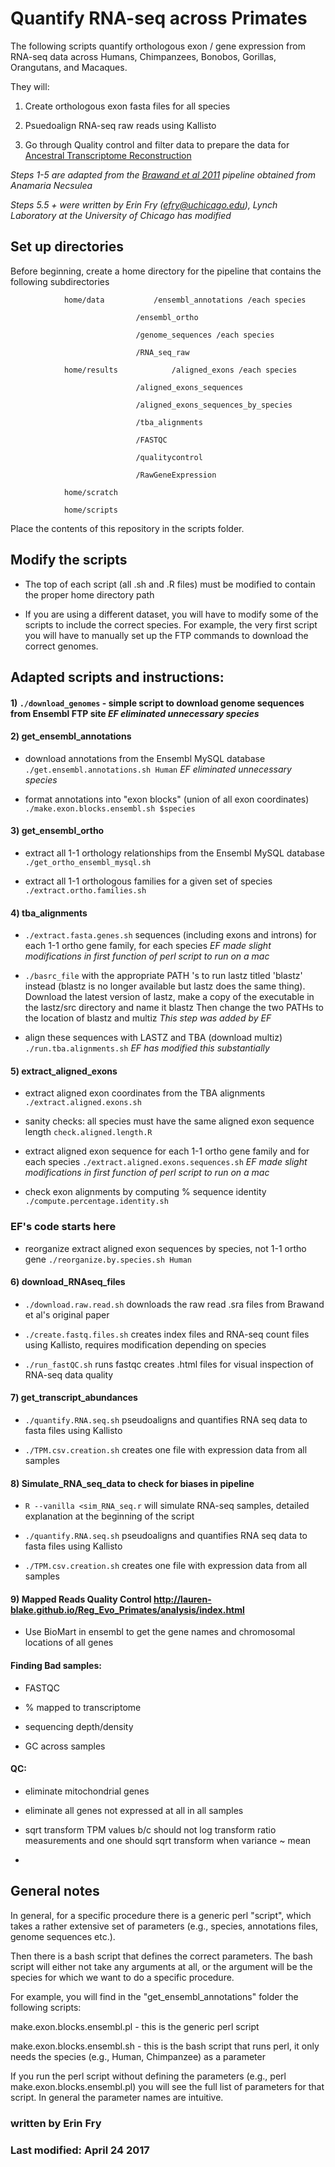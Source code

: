 # Quantify RNA-seq across Primates

The following scripts quantify orthologous exon / gene expression from RNA-seq data across Humans, Chimpanzees, Bonobos, Gorillas, Orangutans, and Macaques.

They will:

1) Create orthologous exon fasta files for all species

2) Psuedoalign RNA-seq raw reads using Kallisto

3) Go through Quality control and filter data to prepare the data for [Ancestral Transcriptome Reconstruction](https://github.com/erinfry6/AncGeneExpReconstructionBT)

*Steps 1-5 are adapted from the [Brawand et al 2011](http://www.ncbi.nlm.nih.gov/pubmed/22012392) pipeline obtained from Anamaria Necsulea*


*Steps 5.5 + were written by Erin Fry (efry@uchicago.edu), Lynch Laboratory at the University of Chicago has modified*

## Set up directories

Before beginning, create a home directory for the pipeline that contains the following subdirectories

				home/data  			/ensembl_annotations /each species

		   						/ensembl_ortho

		   						/genome_sequences /each species
		   						
		   						/RNA_seq_raw

				home/results 			/aligned_exons /each species

								/aligned_exons_sequences
								
								/aligned_exons_sequences_by_species

								/tba_alignments
								
								/FASTQC
								
								/qualitycontrol
								
								/RawGeneExpression

				home/scratch

				home/scripts

Place the contents of this repository in the scripts folder.


## Modify the scripts

 - The top of each script (all .sh and .R files) must be modified to contain the proper home directory path
 
 - If you are using a different dataset, you will have to modify some of the scripts to include the correct species. For example, the very first script you will have to manually set up the FTP commands to download the correct genomes.


## Adapted scripts and instructions:

#### 1) `./download_genomes`  - simple script to download genome sequences from Ensembl FTP site  *EF eliminated unnecessary species*

#### 2) get_ensembl_annotations 

  - download annotations from the Ensembl MySQL database `./get.ensembl.annotations.sh Human` *EF eliminated unnecessary species*

 -  format annotations into "exon blocks" (union of all exon coordinates) `./make.exon.blocks.ensembl.sh $species`

#### 3) get_ensembl_ortho

 - extract all 1-1 orthology relationships from the Ensembl MySQL database `./get_ortho_ensembl_mysql.sh`

 - extract all 1-1 orthologous families for a given set of species `./extract.ortho.families.sh`

#### 4) tba_alignments

 - `./extract.fasta.genes.sh` sequences (including exons and introns) for each 1-1 ortho gene family, for each species *EF made slight modifications in first function of perl script to run on a mac*
 
 - `./basrc_file` with the appropriate PATH 's to run lastz titled 'blastz' instead (blastz is no longer available but lastz does the same thing).
 	Download the latest version of lastz, make a copy of the executable in the lastz/src directory and name it blastz
 	Then change the two PATHs to the location of blastz and multiz  *This step was added by EF*
 	
 - align these sequences with LASTZ and TBA (download multiz) `./run.tba.alignments.sh` *EF has modified this substantially*

#### 5) extract_aligned_exons

 - extract aligned exon coordinates from the TBA alignments `./extract.aligned.exons.sh`

 - sanity checks:  all species must have the same aligned exon sequence length `check.aligned.length.R`

 - extract aligned exon sequence for each 1-1 ortho gene family and for each species `./extract.aligned.exons.sequences.sh` *EF made slight modifications in first function of perl script to run on a mac*

 - check exon alignments by computing % sequence identity `./compute.percentage.identity.sh`
 
  ### EF's code starts here
 
 - reorganize extract aligned exon sequences by species, not 1-1 ortho gene `./reorganize.by.species.sh Human`
 
 
#### 6) download_RNAseq_files

 - `./download.raw.read.sh` downloads the raw read .sra files from Brawand et al's original paper
 
 - `./create.fastq.files.sh` creates index files and RNA-seq count files using Kallisto, requires modification depending on species
 
 - `./run_fastQC.sh` runs fastqc creates .html files for visual inspection of RNA-seq data quality
 
 #### 7) get_transcript_abundances

 - `./quantify.RNA.seq.sh` pseudoaligns and quantifies RNA seq data to fasta files using Kallisto
 
 - `./TPM.csv.creation.sh` creates one file with expression data from all samples
 
 
 #### 8) Simulate_RNA_seq_data to check for biases in pipeline
 
 - `R --vanilla <sim_RNA_seq.r` will simulate RNA-seq samples, detailed explanation at the beginning of the script
 
 - `./quantify.RNA.seq.sh` pseudoaligns and quantifies RNA seq data to fasta files using Kallisto
 
  - `./TPM.csv.creation.sh` creates one file with expression data from all samples
 
 
 
 #### 9) Mapped Reads Quality Control http://lauren-blake.github.io/Reg_Evo_Primates/analysis/index.html
 
 - Use BioMart in ensembl to get the gene names and chromosomal locations of all genes
 
 
 
#### Finding Bad samples:
 
 - FASTQC
 
 - % mapped to transcriptome
 
 - sequencing depth/density
 
 - GC across samples
 
 #### QC:
 
 - eliminate mitochondrial genes
 
 - eliminate all genes not expressed at all in all samples
 
 - sqrt transform TPM values b/c should not log transform ratio measurements  and one should sqrt transform when variance ~ mean
 
 -

## General notes
In general, for a specific procedure there is a generic perl "script", which takes a rather extensive set of parameters (e.g., species, annotations files, genome sequences etc.). 

Then there is a bash script that defines the correct parameters. The bash script will either not take any arguments at all, or the argument will be the species for which we want to do a specific procedure. 

For example, you will find in the "get_ensembl_annotations" folder the following scripts:

make.exon.blocks.ensembl.pl - this is the generic perl script

make.exon.blocks.ensembl.sh - this is the bash script that runs perl, it only needs the species (e.g., Human, Chimpanzee) as a parameter

If you run the perl script without defining the parameters (e.g., perl make.exon.blocks.ensembl.pl)  you will see the full list of parameters for that script. In general the parameter names are intuitive. 





### written by Erin Fry
### Last modified: April 24 2017
